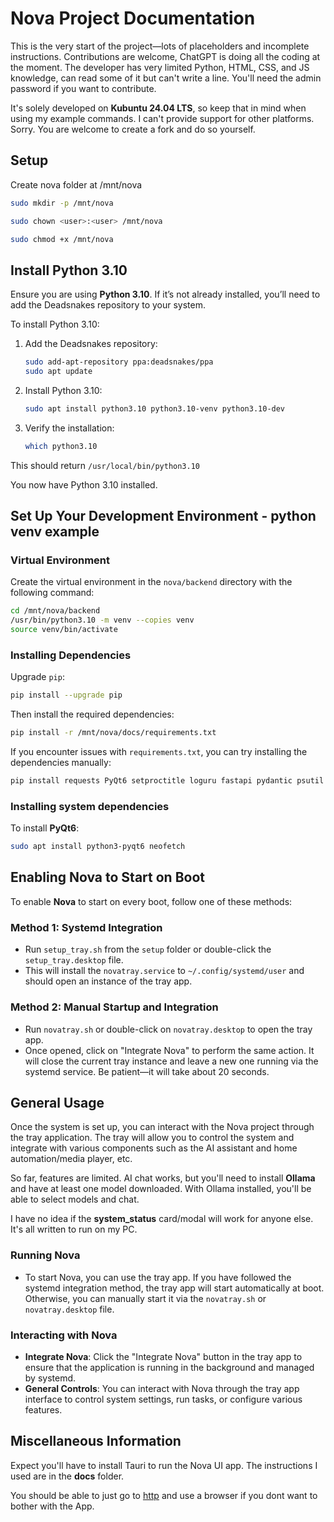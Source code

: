 
# Nova Project Documentation

This is the very start of the project—lots of placeholders and incomplete instructions. Contributions are welcome, ChatGPT is doing all the coding at the moment. The developer has very limited Python, HTML, CSS, and JS knowledge, can read some of it but can't write a line. You'll need the admin password if you want to contribute.

It's solely developed on **Kubuntu 24.04 LTS**, so keep that in mind when using my example commands. I can't provide support for other platforms. Sorry. You are welcome to create a fork and do so yourself.

## Setup

Create nova folder at /mnt/nova

   ```bash
   sudo mkdir -p /mnt/nova
   ```

   ```bash
   sudo chown <user>:<user> /mnt/nova
   ```

   ```bash
   sudo chmod +x /mnt/nova
   ```

## Install Python 3.10

Ensure you are using **Python 3.10**. If it’s not already installed, you’ll need to add the Deadsnakes repository to your system.

To install Python 3.10:

1. Add the Deadsnakes repository:

   ```bash
   sudo add-apt-repository ppa:deadsnakes/ppa
   sudo apt update
   ```

2. Install Python 3.10:

   ```bash
   sudo apt install python3.10 python3.10-venv python3.10-dev
   ```

3. Verify the installation:

   ```bash
   which python3.10
   ```
This should return `/usr/local/bin/python3.10`

You now have Python 3.10 installed.

## Set Up Your Development Environment - python venv example

### Virtual Environment
Create the virtual environment in the `nova/backend` directory with the following command:

```bash
cd /mnt/nova/backend
/usr/bin/python3.10 -m venv --copies venv
source venv/bin/activate
```

### Installing Dependencies
Upgrade `pip`:

```bash
pip install --upgrade pip
```

Then install the required dependencies:

```bash
pip install -r /mnt/nova/docs/requirements.txt
```

If you encounter issues with `requirements.txt`, you can try installing the dependencies manually:

```bash
pip install requests PyQt6 setproctitle loguru fastapi pydantic psutil websocket-client sounddevice numpy pyjwt tinydb bcrypt "uvicorn[standard]" onnxruntime-gpu piper-tts "piper-tts[http]"
```

### Installing system dependencies
To install **PyQt6**:

```bash
sudo apt install python3-pyqt6 neofetch
```


## Enabling Nova to Start on Boot

To enable **Nova** to start on every boot, follow one of these methods:

### Method 1: Systemd Integration
- Run `setup_tray.sh` from the `setup` folder or double-click the `setup_tray.desktop` file.
- This will install the `novatray.service` to `~/.config/systemd/user` and should open an instance of the tray app.

### Method 2: Manual Startup and Integration
- Run `novatray.sh` or double-click on `novatray.desktop` to open the tray app.
- Once opened, click on "Integrate Nova" to perform the same action. It will close the current tray instance and leave a new one running via the systemd service. Be patient—it will take about 20 seconds.



## General Usage

Once the system is set up, you can interact with the Nova project through the tray application. The tray will allow you to control the system and integrate with various components such as the AI assistant and home automation/media player, etc. 

So far, features are limited. AI chat works, but you'll need to install **Ollama** and have at least one model downloaded. With Ollama installed, you'll be able to select models and chat. 

I have no idea if the **system_status** card/modal will work for anyone else. It's all written to run on my PC.

### Running Nova
- To start Nova, you can use the tray app. If you have followed the systemd integration method, the tray app will start automatically at boot. Otherwise, you can manually start it via the `novatray.sh` or `novatray.desktop` file.

### Interacting with Nova
- **Integrate Nova**: Click the "Integrate Nova" button in the tray app to ensure that the application is running in the background and managed by systemd.
- **General Controls**: You can interact with Nova through the tray app interface to control system settings, run tasks, or configure various features.

## Miscellaneous Information

Expect you'll have to install Tauri to run the Nova UI app. The instructions I used are in the **docs** folder.

You should be able to just go to [http](http://127.0.0.1:56969/index.html) and use a browser if you dont want to bother with the App.
